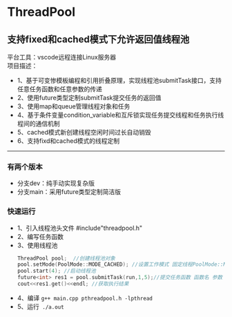 # ThreadPool
## 支持fixed和cached模式下允许返回值线程池
平台工具：vscode远程连接Linux服务器    
项目描述：
* 1、基于可变惨模板编程和引用折叠原理，实现线程池submitTask接口，支持任意任务函数和任意参数的传递
* 2、使用future类型定制submitTask提交任务的返回值
* 3、使用map和queue管理线程对象和任务
* 4、基于条件变量condition_variable和互斥锁实现任务提交线程和任务执行线程间的通信机制
* 5、cached模式新创建线程空闲时间过长自动销毁
* 6、支持fixd和cached模式的线程定制

***

### 有两个版本  
   * 分支dev：纯手动实现复杂版
   * 分支main：采用future类型定制简洁版

### 快速运行  
   * 1、引入线程池头文件 #include"threadpool.h"
   * 2、编写任务函数
   * 3、使用线程池
     ``` C++
     ThreadPool pool;  //创建线程池对象  
     pool.setMode(PoolMode::MODE_CACHED); //设置工作模式 固定线程PoolMode::MODE_CACHED  动态线程PoolMode::MODE_FIXED  
     pool.start(4); //启动线程池  
     future<int> res1 = pool.submitTask(run,1,5);//提交任务函数 函数名 参数  
     cout<<res1.get()<<endl; //获取执行结果  
     ```
   * 4、编译 ```g++ main.cpp pthreadpool.h -lpthread```
   * 5、运行``` ./a.out```
    
        
        
